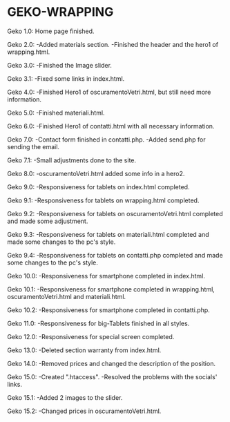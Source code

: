 # GEKO-WRAPPING

Geko 1.0: Home page finished.

Geko 2.0: 
    -Added materials section.
    -Finished the header and the hero1 of wrapping.html.

Geko 3.0:
    -Finished the Image slider.

Geko 3.1:
    -Fixed some links in index.html.

Geko 4.0:
    -Finished Hero1 of oscuramentoVetri.html, but still need more information.

Geko 5.0:
    -Finished materiali.html.

Geko 6.0:
    -Finished Hero1 of contatti.html with all necessary information.

Geko 7.0:
    -Contact form finished in contatti.php. 
    -Added send.php for sending the email.

Geko 7.1:
    -Small adjustments done to the site.

Geko 8.0: 
    -oscuramentoVetri.html added some info in a hero2.

Geko 9.0:
    -Responsiveness for tablets on index.html completed.

Geko 9.1:
    -Responsiveness for tablets on wrapping.html completed.

Geko 9.2:
    -Responsiveness for tablets on oscuramentoVetri.html completed and made some adjustment.

Geko 9.3:
    -Responsiveness for tablets on materiali.html completed and made some changes to the pc's style.

Geko 9.4:
    -Responsiveness for tablets on contatti.php completed and made some changes to the pc's style.

Geko 10.0:
    -Responsiveness for smartphone completed in index.html.

Geko 10.1:
    -Responsiveness for smartphone completed in wrapping.html, oscuramentoVetri.html and materiali.html.

Geko 10.2:
    -Responsiveness for smartphone completed in contatti.php. 

Geko 11.0: 
    -Responsiveness for big-Tablets finished in all styles.

Geko 12.0:
    -Responsiveness for special screen completed.

Geko 13.0:
    -Deleted section warranty from index.html.

Geko 14.0:
    -Removed prices and changed the description of the position.

Geko 15.0:
    -Created ".htaccess".
    -Resolved the problems with the socials' links.

Geko 15.1:
    -Added 2 images to the slider.

Geko 15.2:
    -Changed prices in oscuramentoVetri.html.